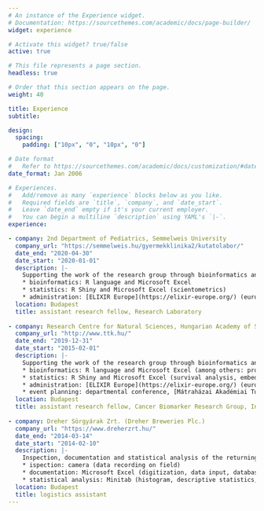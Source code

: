 ```yaml
---
# An instance of the Experience widget.
# Documentation: https://sourcethemes.com/academic/docs/page-builder/
widget: experience

# Activate this widget? true/false
active: true

# This file represents a page section.
headless: true

# Order that this section appears on the page.
weight: 40

title: Experience
subtitle:

design:
  spacing:
    padding: ["10px", "0", "10px", "0"]

# Date format
#   Refer to https://sourcethemes.com/academic/docs/customization/#date-format
date_format: Jan 2006

# Experiences.
#   Add/remove as many `experience` blocks below as you like.
#   Required fields are `title`, `company`, and `date_start`.
#   Leave `date_end` empty if it's your current employer.
#   You can begin a multiline `description` using YAML's `|-`.
experience:

- company: 2nd Department of Pediatrics, Semmelweis University
  company_url: "https://semmelweis.hu/gyermekklinika2/kutatolabor/"
  date_end: "2020-04-30"
  date_start: "2020-01-01"
  description: |-
    Supporting the work of the research group through bioinformatics and statistical jobs, administering in an international organization:
    * bioinformatics: R language and Microsoft Excel
    * statistics: R Shiny and Microsoft Excel (scientometrics)
    * administration: [ELIXIR Europe](https://elixir-europe.org/) (european bioinformatics research infrastructure's) Hungarian member society's ([ELIXIR Hungary](http://www.elixir-hungary.org)) (collaboration agreements compilation, administration)
  location: Budapest
  title: assistant research fellow, Research Laboratory
  
- company: Research Centre for Natural Sciences, Hungarian Academy of Sciences
  company_url: "http://www.ttk.hu/"
  date_end: "2019-12-31"
  date_start: "2015-02-01"
  description: |-
    Supporting the work of the research group through bioinformatics and statistical jobs, organizing and participation in conferences, administering in an international organization:
    * bioinformatics: R language and Microsoft Excel (among others: processing gene chip data, database building and maintaining)
    * statistics: R Shiny and Microsoft Excel (survival analysis, embeddedness of research in patents, scientometrics)
    * administration: [ELIXIR Europe](https://elixir-europe.org/) (european bioinformatics research infrastructure's) Hungarian member society's ([ELIXIR Hungary](http://www.elixir-hungary.org)) (minutes taking of board meetings, application and collaboration agreements compilation, administration)
    * event planning: departmental conference, [Mátraházai Akadémiai Tudós Üdülő](https://udulo.mta.hu/uduloink/matrahazai-akademiai-tudos-udulo), 2017. Active participation in other conference plannings of the research group. 
  location: Budapest
  title: assistant research fellow, Cancer Biomarker Research Group, Institute of Enzymology
  
- company: Dreher Sörgyárak Zrt. (Dreher Breweries Plc.)
  company_url: "https://www.dreherzrt.hu/"
  date_end: "2014-03-14"
  date_start: "2014-02-10"
  description: |-
    Inspection, documentation and statistical analysis of the returning times of empty bottles and kegs, reporting in English for supply chain management department. Used tools:
    * ispection: camera (data recording on field)
    * documentation: Microsoft Excel (digitization, data input, database retrieval, determining time points of distribution logistics events, calculating days spent on market)
    * statistical analysis: Minitab (histogram, descriptive statistics, normality test)
  location: Budapest
  title: logistics assistant
---
```

